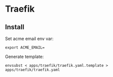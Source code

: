 # Traefik

## Install

Set acme email env var:

```
export ACME_EMAIL=
```

Generate template:

```
envsubst < apps/traefik/traefik.yaml.template > apps/traefik/traefik.yaml
```